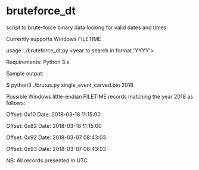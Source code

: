 # bruteforce_dt

script to brute-force binary data looking for valid dates and times.

Currently supports Windows FILETIME

usage: ./bruteforce_dt.py <filename> <year to search in format 'YYYY'>
  
Requirements: Python 3.x

Sample output:

$ python3 ./brutus.py single_event_carved.bin 2018

Possible Windows little-endian FILETIME records matching the year 2018 as follows:

Offset: 0x10    Date: 2018-03-18 11:15:00

Offset: 0x82    Date: 2018-03-18 11:15:00

Offset: 0x92    Date: 2018-03-07 08:43:03

Offset: 0x93    Date: 2018-03-07 08:43:03



NB: All records presented in UTC

